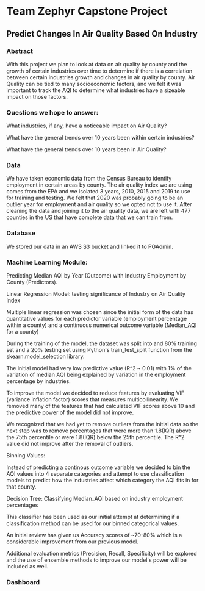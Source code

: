 # Team Zephyr Capstone Project

## Predict Changes In Air Quality Based On Industry

### Abstract

With this project we plan to look at data on air quality by county and the growth of certain industries over time to determine if there is a correlation between certain industries growth and changes in air quality by county. Air Quality can be tied to many socioeconomic factors, and we felt it was important to track the AQI to determine what industries have a sizeable impact on those factors. 

### Questions we hope to answer:

What industries, if any, have a noticeable impact on Air Quality?

What have the general trends over 10 years been within certain industries?

What have the general trends over 10 years been in Air Quality?

### Data

We have taken economic data from the Census Bureau to identify employment in certain areas by county. The air quality index we are using comes from the EPA and we isolated 3 years, 2010, 2015 and 2019 to use for training and testing. We felt that 2020 was probably going to be an outlier year for employment and air quality so we opted not to use it. After cleaning the data and joining it to the air quality data, we are left with 477 counties in the US that have complete data that we can train from.

### Database

We stored our data in an AWS S3 bucket and linked it to PGAdmin.

### Machine Learning Module: 
 
Predicting Median AQI by Year (Outcome) with Industry Employment by County (Predictors). 
 
Linear Regression Model: testing significance of Industry on Air Quality Index 

Multiple linear regression was chosen since the initial form of the data has quantitative values for each predictor variable (employment percentage within a county) and a continuous numerical outcome variable (Median_AQI for a county)

During the training of the model, the dataset was split into and 80% training set and a 20% testing set using Python's train_test_split function from the skearn.model_selection library.

The initial model had very low predictive value (R^2 ~ 0.01) with 1% of the variation of median AQI being explained by variation in the employment percentage by industries.

To improve the model we decided to reduce features by evaluating VIF (variance inflation factor) scores that measures multicollinearity. We removed many of the features that had calculated VIF scores above 10 and the predictive power of the model did not improve. 

We recognized that we had yet to remove outliers from the initial data so the next step was to remove percentages that were more than 1.8(IQR) above the 75th percentile or were 1.8(IQR) below the 25th percentile. The R^2 value did not improve after the removal of outliers.

Binning Values:

Instead of predicting a continous outcome variable we decided to bin the AQI values into 4 separate categories and attempt to use classification models to predict how the industries affect which category the AQI fits in for that county.

Decision Tree: Classifying Median_AQI based on industry employment percentages

This classifier has been used as our initial attempt at determining if a classification method can be used for our binned categorical values. 

An initial review has given us Accuracy scores of ~70-80% which is a considerable improvement from our previous model.

Additional evaluation metrics (Precision, Recall, Specificity) will be explored and the use of ensemble methods to improve our model's power will be included as well. 


### Dashboard

